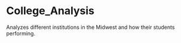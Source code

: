 # College_Analysis
Analyzes different institutions in the Midwest and how their students performing.
